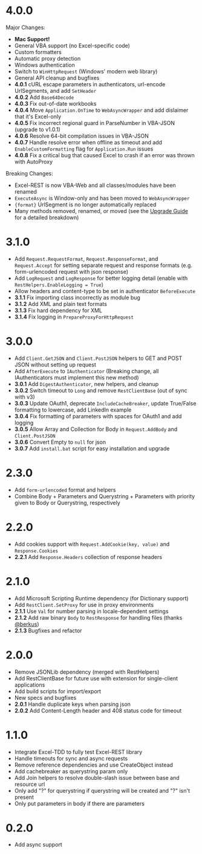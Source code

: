 # 4.0.0

Major Changes:

- __Mac Support!__
- General VBA support (no Excel-specific code)
- Custom formatters
- Automatic proxy detection
- Windows authentication
- Switch to `WinHttpRequest` (Windows' modern web library)
- General API cleanup and bugfixes
- __4.0.1__ cURL escape parameters in authenticators, url-encode UrlSegments, and add `SetHeader`
- __4.0.2__ Add `Base64Decode`
- __4.0.3__ Fix out-of-date workbooks
- __4.0.4__ Move `Application.OnTime` to `WebAsyncWrapper` and add dislaimer that it's Excel-only
- __4.0.5__ Fix incorrect regional guard in ParseNumber in VBA-JSON (upgrade to v1.0.1)
- __4.0.6__ Resolve 64-bit compilation issues in VBA-JSON
- __4.0.7__ Handle resolve error when offline as timeout and add `EnableCustomFormatting` flag for `Application.Run` issues
- __4.0.8__ Fix a critical bug that caused Excel to crash if an error was thrown with AutoProxy

Breaking Changes:

- Excel-REST is now VBA-Web and all classes/modules have been renamed
- `ExecuteAsync` is Window-only and has been moved to `WebAsyncWrapper`
- `{format}` UrlSegment is no longer automatically replaced
- Many methods removed, renamed, or moved (see the [Upgrade Guide](https://github.com/VBA-tools/VBA-Web/wiki/Upgrading-from-v3.*-to-v4.*#6-replaceremove-vba-web-incompatibilities) for a detailed breakdown)

# 3.1.0

- Add `Request.RequestFormat`, `Request.ResponseFormat`, and `Request.Accept` for setting separate request and response formats (e.g. form-urlencoded request with json response)
- Add `LogRequest` and `LogResponse` for better logging detail (enable with `RestHelpers.EnableLogging = True`)
- Allow headers and content-type to be set in authenticator `BeforeExecute`
- __3.1.1__ Fix importing class incorrectly as module bug
- __3.1.2__ Add XML and plain text formats
- __3.1.3__ Fix hard dependency for XML
- __3.1.4__ Fix logging in `PrepareProxyForHttpRequest`

# 3.0.0

- Add `Client.GetJSON` and `Client.PostJSON` helpers to GET and POST JSON without setting up request
- Add `AfterExecute` to `IAuthenticator` (Breaking change, all IAuthenticators must implement this new method)
- __3.0.1__ Add `DigestAuthenticator`, new helpers, and cleanup
- __3.0.2__ Switch timeout to `Long` and remove `RestClientBase` (out of sync with v3)
- __3.0.3__ Update OAuth1, deprecate `IncludeCacheBreaker`, update True/False formatting to lowercase, add LinkedIn example
- __3.0.4__ Fix formatting of parameters with spaces for OAuth1 and add logging
- __3.0.5__ Allow Array and Collection for Body in `Request.AddBody` and `Client.PostJSON`
- __3.0.6__ Convert Empty to `null` for json
- __3.0.7__ Add `install.bat` script for easy installation and upgrade

# 2.3.0

- Add `form-urlencoded` format and helpers
- Combine Body + Parameters and Querystring + Parameters with priority given to Body or Querystring, respectively

# 2.2.0

- Add cookies support with `Request.AddCookie(key, value)` and `Response.Cookies`
- __2.2.1__ Add `Response.Headers` collection of response headers

# 2.1.0

- Add Microsoft Scripting Runtime dependency (for Dictionary support)
- Add `RestClient.SetProxy` for use in proxy environments
- __2.1.1__ Use `Val` for number parsing in locale-dependent settings
- __2.1.2__ Add raw binary `Body` to `RestResponse` for handling files (thanks [@berkus](https://github.com/berkus))
- __2.1.3__ Bugfixes and refactor

# 2.0.0

- Remove JSONLib dependency (merged with RestHelpers)
- Add RestClientBase for future use with extension for single-client applications
- Add build scripts for import/export
- New specs and bugfixes
- __2.0.1__ Handle duplicate keys when parsing json
- __2.0.2__ Add Content-Length header and 408 status code for timeout

# 1.1.0

- Integrate Excel-TDD to fully test Excel-REST library
- Handle timeouts for sync and async requests
- Remove reference dependencies and use CreateObject instead
- Add cachebreaker as querystring param only
- Add Join helpers to resolve double-slash issue between base and resource url
- Only add "?" for querystring if querystring will be created and "?" isn't present
- Only put parameters in body if there are parameters

# 0.2.0

- Add async support
